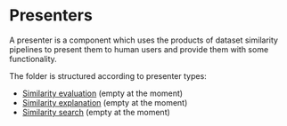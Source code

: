 # Presenters
A presenter is a component which uses the products of dataset similarity pipelines to present them to human users and provide them with some functionality.

The folder is structured according to presenter types:

- [Similarity evaluation](similarity-evaluation) (empty at the moment)
- [Similarity explanation](similarity-explanation) (empty at the moment)
- [Similarity search](similarity-search) (empty at the moment)